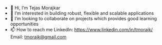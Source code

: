 - 👋 Hi, I’m Tejas Morajkar
- 👀 I’m interested in building robust, flexible and scalable applications
- 💞️ I’m looking to collaborate on projects which provides good learning opportunities
- 📫 How to reach me LinkedIn: https://www.linkedin.com/in/tmorajk/ Email: tmorajk@gmail.com

<!---
tmorajk/tmorajk is a ✨ special ✨ repository because its `README.md` (this file) appears on your GitHub profile.
You can click the Preview link to take a look at your changes.
--->
